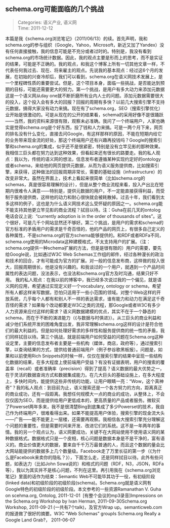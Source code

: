 schema.org可能面临的几个挑战
---
    
> Categories: 语义产业, 语义网  
> Time: 2011-12-12
    
本篇是我《schema.org浏览笔记》（2011/06/13）的续。首先声明，我和schema.org的参与组织（Google，Yahoo，Microsoft，新近又加了Yandex）没有任何直接接触，我的信息可能是不充分或者过时的。特别是，我没有看到schema.org的市场统计数据。因此，我的观点主要是形而上的思考，而不是实证的结果，可能是不正确的。我的观点，和我这个博客上所有一切其他文章一样，不代表任何我过去、现在、将来雇主的观点。先说我的基本观点：经过这6个月的发展，在初始的兴奋冷却后，我们可以看到，schema.org在语义网技术发展上，是一个里程碑性质的重要尝试。但是，这个项目本身，面临一些挑战，是否能达到预期的目标，可能还需要更大的努力。第一个挑战，是用户有多大动力来添加元数据这是一个语义网从day one就不断折磨所有业内人士的问题。添加元数据需要很大的投入，这个投入会有多大的回报？回报的周期有多快？以前几大搜索引擎不支持元数据，搞得大家没有动力来搞。现在有了schema.org，SEO（搜索引擎优化）业开始是很激动的。可是从现在的公开的结果看，schema的采用好像不是很踊跃——当然，我的资料来源很有限，观察未必准确。我问了一个终端用户，人家也确实是觉得schema.org是个好东西，投了钱和人力来搞。可是一两个月下来，网页的排名没有什么变化，直接去问Google，有这样那样的原因，不能在短期内给它的业务带来现金流的好处，那这个终端用户还有兴趣再投钱吗？Google的搜索引擎和schema.org的集成，似乎还不是很紧密，特别是没有立竿见影的那种效果。我相信三巨头都在努力达到这种效果，但看起来还有很长的路要走。我的私人观点：我以为，传统的语义网的想法，信息发布者遵循某种实现约定好的ontology或者schema，来给他的网页提供元数据，从而为语义服务提供商，比如搜索引擎，来获得，这种做法的回报周期非常长，需要的基础设施（infrastructure）的改变非常大。虽然在界面上，技术上看起来很简单（比如schema.org的schemas，真是很容易理解的设计），但是从整个商业流程来看，投入产出比在短期内很难令人满意——特别是，提供元数据的用户，不一定能直接获得利益，而受制于服务提供商，这样他的动力和耐心很快就会被耗散掉。过去十年，我们看到太多这样的例子，这也是为什么语义网技术这么受怀疑的原因之一。schema.org能不能支持其他更立竿见影的商业流程？拭目以待。注：Guha在前几天的ontolog电话会议上说:  “currently adoption is in the order of thousands of sites”。这个很好，可是几千个网站显然还不够好。第二个挑战，是用户的需求和schema的官方标准的矛盾用户的需求是千奇百怪的，他的产品的网页上，有很多自己定义的各种属性，不是schema.org的官方schema能够提供的。和RDF或者RDFa不同，schema.org使用的Microdata这种建模格式，不太支持用户的扩展。（注：schema.org提供一种schema扩展的方法，但是是很有限的）用户的需要，要先给Google说，比如通过W3C Web Schemas工作组的邮件，经过各种漫长的政治和技术的回合，才有可能成为官方的扩展。对一般的信息发布商，这样做的投入很大，回报周期很长，他是没有兴趣的。和我谈过的一个用户，就遇到一个产品时间属性的表达问题，没法表示，也没法和schema.org官方及时沟通，结果只好不用。     我的私人观点：在我以前的博客中，我已经多次说过我的一个偏见，就是语义网的应用，希望通过实现定义好一个vocabulary, ontology or schema，希望所有人都这样来写数据，恐怕只适用于一些小范围的领域。对整个Web这样的开放系统，几乎每个人都有和别人不一样的表达需求，谁有能力和动力在满足这千奇百怪的需求？如果每个改动都要走W3C之类的流程，那Google或者W3C有多少人力资源来应付这样的需求？语义网数据建模的优点，其实不在于一个静态的schema，而在于不断的演进能力（《与数据与时俱进》）。从三巨头的商业利益和减少他们系统开发的困难角度出发，我非常理解schema.org这样的设计是符合他们的最大利益的。但是如何处理好需求的多样性和服务提供商的统一性的矛盾，我们同样拭目以待。第三个挑战，就是前端用户如何受益的问题在Schema.org这种设定里，主要的信息发布者主要是一些机构（媒体，商店，政府等），通过搜索引擎，以查询结果的方式，提供给普通前端用户（例子参谷歌黑板报）。问题是，如果和以前使用Rich Snippets的时候一样，仅仅在搜索引擎的结果中呈现一些结构化数据的结果，在多大程度上使前端用户受益？有没有证据表明，用户的搜索的覆盖率（recall）或者准确率（precision）得到了提高？语义数据的最大优势之一，在于灵活的数据查询方式和数据集成能力。在几大巨头的基础设施上，在多大程度上，多快时间内，能提供这些非传统的功能，让用户眼睛一亮：“Wow，这个真神奇”？我的私人观点：到目前为止，语义搜索还是一个各方努力的方向，距离真正的商业成功，还有一段距离。我想任何规模大一点的商业的成功，从整体上，不会仅仅因为SEO，而是提供给用户更低成本的，更高质量的产品或者服务。微软买了Powerset两年多来，我不是很清楚Bing到底集成了多少Powerset的技术，我自己作为终端用户，很难看得出来。如果不能提高用户体验，搜索引擎的现金流大头——广告——能不能更上一层楼，还需要再观察。我相信各大搜索引擎充分理解这个问题的重要性，但是需要时间来开发、改进它们的系统。这不是一年两年的事情。我的另一个观点认为，语义网要成功，关键不在大网站使用不使用语义网的某种数据格式。数据格式只是一个皮相，核心问题是数据本身是不是干净的，富有语义的。商业价值更大的数据，要来自千千万万最普通的人，而且这个数据的量会比大网站能提供的数据多上几个数量级。Facebook走了万里长征的第一步（《为什么是Facebook来卖你的隐私？》），下面怎么走，还是同样拭目以待。此外有些问题，如表达力（比如John Sowa说的）和格式的问题（RDF，N3，JSON，RDFa等），我以为其实并不是核心问题，不列在这里。再引用我在《schema.org浏览笔记》里面的话作为结束：Semantic Web不可能毕其功于一役，有初级阶段(linked data)和初级阶段的初级阶段(schema)。Schema.org就是语义网有Google特色的初级阶段的初级阶段。本文参考的一些资源Ramanathan V. Guha on scehma.org, Ontolog, 2011-12-01  [有整个会议的mp3录音]Impressions on the Schema.org Workshop by Ivan Herman, 2011-09-30Schema.org Workshop, 2011-09-21 (一共有7个talk)，及官方Wrap up。semanticweb.com的报道做了很好的摘要。W3C “Web Schemas” groupIs Schema.org Really a Google Land Grab?， 2011-06-07     
    